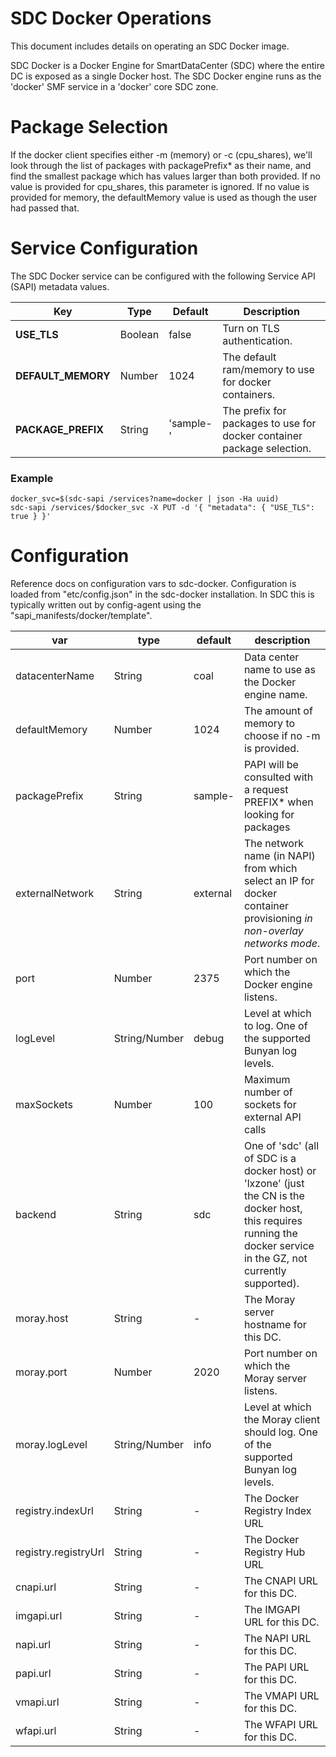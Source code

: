 # SDC Docker Operations

This document includes details on operating an SDC Docker image.

SDC Docker is a Docker Engine for SmartDataCenter (SDC) where the entire DC is
exposed as a single Docker host. The SDC Docker engine runs as the 'docker' SMF
service in a 'docker' core SDC zone.


# Package Selection

If the docker client specifies either -m (memory) or -c (cpu_shares), we'll look
through the list of packages with packagePrefix* as their name, and find the
smallest package which has values larger than both provided. If no value is
provided for cpu_shares, this parameter is ignored. If no value is provided for
memory, the defaultMemory value is used as though the user had passed that.


# Service Configuration

The SDC Docker service can be configured with the following Service API
(SAPI) metadata values.

| Key                            | Type    | Default | Description                                                                  |
| ------------------------------ | ------- | ------- | ----------- |
| **USE_TLS**                    | Boolean | false   | Turn on TLS authentication. |
| **DEFAULT_MEMORY**       | Number | 1024 | The default ram/memory to use for docker containers. |
| **PACKAGE_PREFIX** | String | 'sample-'    | The prefix for packages to use for docker container package selection. |

### Example

    docker_svc=$(sdc-sapi /services?name=docker | json -Ha uuid)
    sdc-sapi /services/$docker_svc -X PUT -d '{ "metadata": { "USE_TLS": true } }'


# Configuration

Reference docs on configuration vars to sdc-docker. Configuration is loaded
from "etc/config.json" in the sdc-docker installation. In SDC this is
typically written out by config-agent using the
"sapi_manifests/docker/template".

| var | type | default | description |
| --- | ---- | ------- | ----------- |
| datacenterName | String | coal | Data center name to use as the Docker engine name. |
| defaultMemory | Number | 1024 | The amount of memory to choose if no -m is provided. |
| packagePrefix | String | sample- | PAPI will be consulted with a request PREFIX* when looking for packages |
| externalNetwork | String | external | The network name (in NAPI) from which select an IP for docker container provisioning *in non-overlay networks mode*. |
| port | Number | 2375 | Port number on which the Docker engine listens. |
| logLevel | String/Number | debug | Level at which to log. One of the supported Bunyan log levels. |
| maxSockets | Number | 100 | Maximum number of sockets for external API calls |
| backend | String | sdc | One of 'sdc' (all of SDC is a docker host) or 'lxzone' (just the CN is the docker host, this requires running the docker service in the GZ, not currently supported). |
| moray.host | String | - | The Moray server hostname for this DC. |
| moray.port | Number | 2020 | Port number on which the Moray server listens. |
| moray.logLevel | String/Number | info | Level at which the Moray client should log. One of the supported Bunyan log levels. |
| registry.indexUrl | String | - | The Docker Registry Index URL |
| registry.registryUrl | String | - | The Docker Registry Hub URL |
| cnapi.url | String | - | The CNAPI URL for this DC. |
| imgapi.url | String | - | The IMGAPI URL for this DC. |
| napi.url | String | - | The NAPI URL for this DC. |
| papi.url | String | - | The PAPI URL for this DC. |
| vmapi.url | String | - | The VMAPI URL for this DC. |
| wfapi.url | String | - | The WFAPI URL for this DC. |
